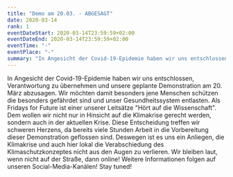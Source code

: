 ```yaml
---
title: "Demo am 20.03. - ABGESAGT"
date: 2020-03-14
rank: 1
eventDateStart: 2020-03-14T23:59:59+02:00
eventDateEnd: 2020-03-14T23:59:59+02:00
eventTime: "-"
eventPlace: "-"
summary: "In Angesicht der Covid-19-Epidemie haben wir uns entschlossen, Verantwortung zu übernehmen und unsere geplante Demonstration am 20. März abzusagen."
---
```

In Angesicht der Covid-19-Epidemie haben wir uns entschlossen, Verantwortung zu übernehmen und unsere geplante Demonstration am 20. März abzusagen.
Wir möchten damit besonders jene Menschen schützen die besonders gefährdet sind und unser Gesundheitssystem entlasten.
Als Fridays for Future ist einer unserer Leitsätze "Hört auf die Wissenschaft". Dem wollen wir nicht nur in Hinsicht auf die Klimakrise gerecht werden, sondern auch in der aktuellen Krise.
Diese Entscheidung treffen wir schweren Herzens, da bereits viele Stunden Arbeit in die Vorbereitung dieser Demonstration geflossen sind. Deswegen ist es uns ein Anliegen, die Klimakrise und auch hier lokal die Verabschiedung des Klimaschutzkonzeptes nicht aus den Augen zu verlieren. Wir bleiben laut, wenn nicht auf der Straße, dann online!
Weitere Informationen folgen auf unseren Social-Media-Kanälen! Stay tuned!
